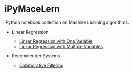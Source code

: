 <h1>iPyMaceLern</h1>

iPython notebook collection on Machine Learning algorithms.

* Linear Regression
  * [Linear Regression with One Variable](http://nbviewer.ipython.org/github/ekaakurniawan/iPyMaceLern/blob/master/Linear%20Regression%20With%20One%20Variable.ipynb)
  * [Linear Regression with Multiple Variables](http://nbviewer.ipython.org/github/ekaakurniawan/iPyMaceLern/blob/master/Linear%20Regression%20With%20Multiple%20Variables.ipynb)

* Recommender Systems
  * [Collaborative Filtering](http://nbviewer.ipython.org/github/ekaakurniawan/iPyMaceLern/blob/master/Collaborative%20Filtering.ipynb)

